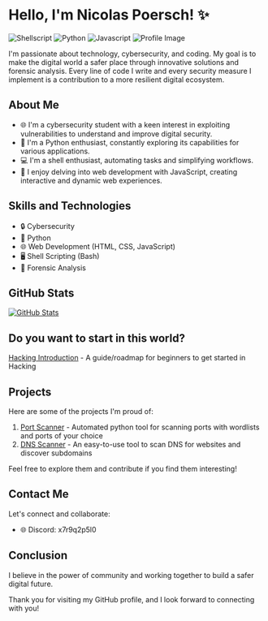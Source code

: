 # Hello, I'm Nicolas Poersch! ✨
![Shellscript](https://img.shields.io/badge/Shell_Script-121011?style=for-the-badge&logo=gnu-bash&logoColor=white)
![Python](https://img.shields.io/badge/Python-3776AB?style=for-the-badge&logo=python&logoColor=white)
![Javascript](https://img.shields.io/badge/JavaScript-F7DF1E?style=for-the-badge&logo=javascript&logoColor=black)
![Profile Image](https://i.pinimg.com/564x/69/07/06/690706533a4bd7fa6f9582bc565d207e.jpg)

I'm passionate about technology, cybersecurity, and coding. My goal is to make the digital world a safer place through innovative solutions and forensic analysis. Every line of code I write and every security measure I implement is a contribution to a more resilient digital ecosystem.

## About Me

- 🌐 I'm a cybersecurity student with a keen interest in exploiting vulnerabilities to understand and improve digital security.
- 🐍 I'm a Python enthusiast, constantly exploring its capabilities for various applications.
- 💻 I'm a shell enthusiast, automating tasks and simplifying workflows.
- 🌟 I enjoy delving into web development with JavaScript, creating interactive and dynamic web experiences.

## Skills and Technologies

- 🔒 Cybersecurity
- 🐍 Python
- 🌐 Web Development (HTML, CSS, JavaScript)
- 🖥️ Shell Scripting (Bash)
- 💼 Forensic Analysis

## GitHub Stats

[![GitHub Stats](https://github-readme-stats.vercel.app/api?username=nicolaspoersch&show_icons=true&theme=dark)](https://github.com/anuraghazra/github-readme-stats)

## Do you want to start in this world?

[Hacking Introduction](https://github.com/nicolaspoersch/hacking-introduction) - A guide/roadmap for beginners to get started in Hacking

## Projects

Here are some of the projects I'm proud of:

1. [Port Scanner](https://github.com/nicolaspoersch/port-scanner) - Automated python tool for scanning ports with wordlists and ports of your choice
2. [DNS Scanner](https://github.com/nicolaspoersch/dns_scanner) - An easy-to-use tool to scan DNS for websites and discover subdomains

Feel free to explore them and contribute if you find them interesting!

## Contact Me

Let's connect and collaborate:

- 🌐 Discord: x7r9q2p5l0
  
## Conclusion
I believe in the power of community and working together to build a safer digital future.

Thank you for visiting my GitHub profile, and I look forward to connecting with you!


